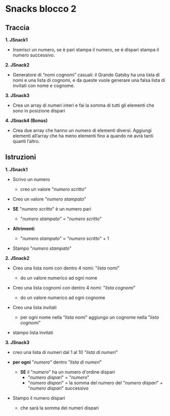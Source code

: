# Snacks blocco 2

## Traccia

**1. JSnack1**

- Inserisci un numero, se è pari stampa il numero, se è dispari stampa il numero successivo.

**2. JSnack2**

- Generatore di “nomi cognomi” casuali: il Grande Gatsby ha una lista di nomi e una lista di cognomi, e da queste vuole generare una falsa lista di invitati con nome e cognome.

**3. JSnack3**

- Crea un array di numeri interi e fai la somma di tutti gli elementi che sono in posizione dispari

**4. JSnack4 (Bonus)**

- Crea due array che hanno un numero di elementi diversi. Aggiungi elementi all’array che ha meno elementi fino a quando ne avrà tanti quanti l’altro.

## Istruzioni

**1. JSnack1**

- Scrivo un numero

  - creo un valore "_numero scritto_"

- Creo un valore "_numero stampato_"

- **SE** "_numero scritto_" è un numero pari
  - "_numero stampato_" = "_numero scritto_"
- **Altrimenti**

  - "_numero stampato_" = "_numero scritto_" + 1

- Stampo "_numero stampato_"

**2. JSnack2**

- Creo una lista nomi con dentro 4 nomi: "_lista nomi_"
  - do un valore numerico ad ogni nome
- Creo una lista cognomi con dentro 4 nomi: "_lista cognomi_"

  - do un valore numerico ad ogni cognome

- Creo una lista invitati

  - per ogni nome nella "_lista nomi_" aggiungo un cognome nella "_lista cognomi_"

- stampo lista invitati

**3. JSnack3**

- creo una lista di numeri dal 1 al 10 "_lista di numeri_"

- **per ogni** "_numero_" dentro "_lista di numeri_"

  - **SE** il "_numero_" ha un numero d'ordine dispari
    - "_numero dispari_" = "_numero_"
    - "_numero dispari_" = la somma del numero del "_numero dispari_" + "_numero dispari_" successivo

- Stampo il numero dispari
  - che sarà la somma dei numeri dispari
